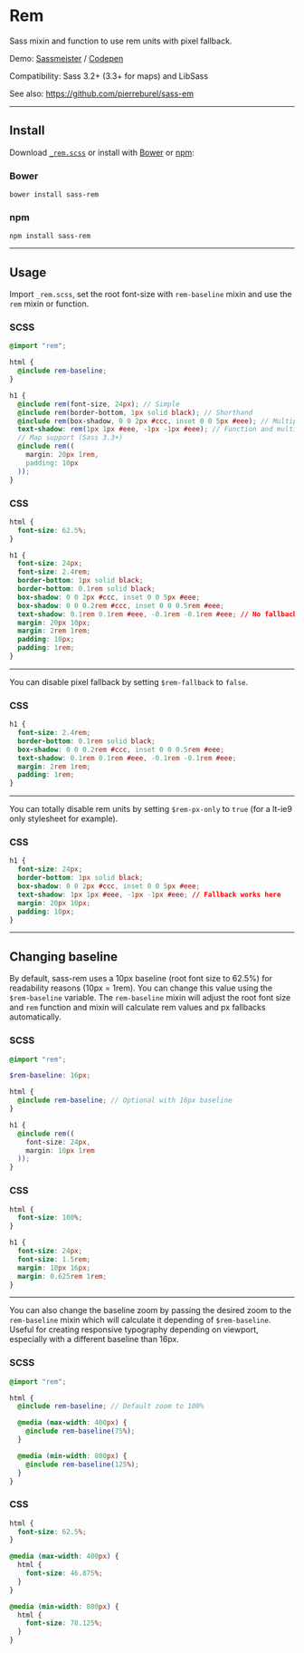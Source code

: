 # Rem

Sass mixin and function to use rem units with pixel fallback.  

Demo: [Sassmeister](http://sassmeister.com/gist/f75f0ffd0910a99eee77) / [Codepen](http://codepen.io/pierreburel/pen/ogGzgX)

Compatibility: Sass 3.2+ (3.3+ for maps) and LibSass

See also: https://github.com/pierreburel/sass-em

---

## Install

Download [`_rem.scss`](https://raw.githubusercontent.com/pierreburel/sass-rem/master/_rem.scss) or install with [Bower](http://bower.io/) or [npm](https://www.npmjs.com/):

### Bower

```
bower install sass-rem
```

### npm

```
npm install sass-rem
```

---

## Usage

Import `_rem.scss`, set the root font-size with `rem-baseline` mixin and use the `rem` mixin or function.

### SCSS

```scss
@import "rem";

html {
  @include rem-baseline;
}

h1 {
  @include rem(font-size, 24px); // Simple
  @include rem(border-bottom, 1px solid black); // Shorthand
  @include rem(box-shadow, 0 0 2px #ccc, inset 0 0 5px #eee); // Multiple values
  text-shadow: rem(1px 1px #eee, -1px -1px #eee); // Function and multiple values, warning: no fallback possible with rem function
  // Map support (Sass 3.3+)
  @include rem((
    margin: 20px 1rem,
    padding: 10px
  ));
}
```

### CSS

```css
html {
  font-size: 62.5%;
}

h1 {
  font-size: 24px;
  font-size: 2.4rem;
  border-bottom: 1px solid black;
  border-bottom: 0.1rem solid black;
  box-shadow: 0 0 2px #ccc, inset 0 0 5px #eee;
  box-shadow: 0 0 0.2rem #ccc, inset 0 0 0.5rem #eee;
  text-shadow: 0.1rem 0.1rem #eee, -0.1rem -0.1rem #eee; // No fallback
  margin: 20px 10px;
  margin: 2rem 1rem;
  padding: 10px;
  padding: 1rem;
}
```

---

You can disable pixel fallback by setting `$rem-fallback` to `false`.

### CSS

```css
h1 {
  font-size: 2.4rem;
  border-bottom: 0.1rem solid black;
  box-shadow: 0 0 0.2rem #ccc, inset 0 0 0.5rem #eee;
  text-shadow: 0.1rem 0.1rem #eee, -0.1rem -0.1rem #eee;
  margin: 2rem 1rem;
  padding: 1rem;
}
```

---

You can totally disable rem units by setting `$rem-px-only` to `true` (for a lt-ie9 only stylesheet for example).

### CSS

```css
h1 {
  font-size: 24px;
  border-bottom: 1px solid black;
  box-shadow: 0 0 2px #ccc, inset 0 0 5px #eee;
  text-shadow: 1px 1px #eee, -1px -1px #eee; // Fallback works here
  margin: 20px 10px;
  padding: 10px;
}
```

---

## Changing baseline

By default, sass-rem uses a 10px baseline (root font size to 62.5%) for readability reasons (10px = 1rem).
You can change this value using the `$rem-baseline` variable.
The `rem-baseline` mixin will adjust the root font size and `rem` function and mixin will calculate rem values and px fallbacks automatically.

### SCSS

```scss
@import "rem";

$rem-baseline: 16px;

html {
  @include rem-baseline; // Optional with 16px baseline
}

h1 {
  @include rem((
    font-size: 24px,
    margin: 10px 1rem
  ));
}
```

### CSS

```css
html {
  font-size: 100%;
}

h1 {
  font-size: 24px;
  font-size: 1.5rem;
  margin: 10px 16px;
  margin: 0.625rem 1rem;
}
```

---

You can also change the baseline zoom by passing the desired zoom to the `rem-baseline` mixin which will calculate it depending of `$rem-baseline`. Useful for creating responsive typography depending on viewport, especially with a different baseline than 16px.

### SCSS

```scss
@import "rem";

html {
  @include rem-baseline; // Default zoom to 100%

  @media (max-width: 400px) {
    @include rem-baseline(75%);
  }

  @media (min-width: 800px) {
    @include rem-baseline(125%);
  }
}
```

### CSS

```css
html {
  font-size: 62.5%;
}

@media (max-width: 400px) {
  html {
    font-size: 46.875%;
  }
}

@media (min-width: 800px) {
  html {
    font-size: 78.125%;
  }
}
```
